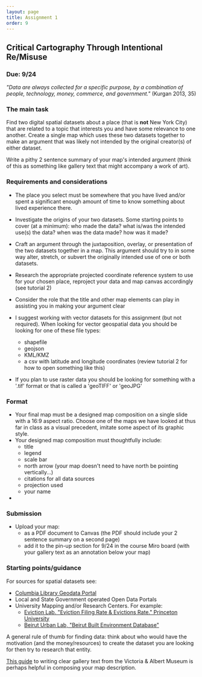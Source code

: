 ```yaml
---
layout: page
title: Assignment 1
order: 9
---
```


## Critical Cartography Through Intentional Re/Misuse

### Due: 9/24


*"Data are always collected for a specific purpose, by a combination of people, technology, money, commerce, and government."* (Kurgan 2013, 35)

### The main task

Find two digital spatial datasets about a place (that is **not** New York City) that are related to a topic that interests you and have some relevance to one another. Create a single map which uses these two datasets together to make an argument that was likely not intended by the original creator(s) of either dataset.

Write a pithy 2 sentence summary of your map's intended argument (think of this as something like gallery text that might accompany a work of art).  


### Requirements and considerations

- The place you select must be somewhere that you have lived and/or spent a significant enough amount of time to know something about lived experience there.

- Investigate the origins of your two datasets. Some starting points to cover (at a minimum): who made the data? what is/was the intended use(s) the data? when was the data made? how was it made?  

- Craft an argument through the juxtaposition, overlay, or presentation of the two datasets together in a map. This argument should try to in some way alter, stretch, or subvert the originally intended use of one or both datasets.

- Research the appropriate projected coordinate reference system to use for your chosen place, reproject your data and map canvas accordingly (see tutorial 2)

- Consider the role that the title and other map elements can play in assisting you in making your argument clear

- I suggest working with vector datasets for this assignment (but not required). When looking for vector geospatial data you should be looking for one of these file types:
  - shapefile
  - geojson
  - KML/KMZ
  - a csv with latitude and longitude coordinates (review tutorial 2 for how to open something like this)
- If you plan to use raster data you should be looking for something with a '.tif' format or that is called a 'geoTIFF' or 'geoJPG'


### Format

- Your final map must be a designed map composition on a single slide with a 16:9 aspect ratio. Choose one of the maps we have looked at thus far in class as a visual precedent, imitate some aspect of its graphic style. 
- Your designed map composition must thoughtfully include:
  - title
  - legend
  - scale bar
  - north arrow (your map doesn't need to have north be pointing vertically...)
  - citations for all data sources 
  - projection used
  - your name
- 
### Submission

- Upload your map:
  - as a PDF document to Canvas (the PDF should include your 2 sentence summary on a second page)
  - add it to the pin-up section for 9/24 in the course Miro board (with your gallery text as an annotation below your map)

### Starting points/guidance

For sources for spatial datasets see:
- [Columbia Library Geodata Portal](https://geodata.library.columbia.edu)
- Local and State Government operated Open Data Portals
- University Mapping and/or Research Centers. For example:
  - [Eviction Lab. "Eviction Filing Rate & Evictions Rate." Princeton University](https://evictionlab.org/map/)
  - [Beirut Urban Lab, "Beirut Built Environment Database"](https://www.beiruturbanlab.com/en/Details/561) 

A general rule of thumb for finding data: think about who would have the motivation (and the money/resources) to create the dataset you are looking for then try to research that entity.  

[This guide](https://www.vam.ac.uk/__data/assets/pdf_file/0009/238077/Gallery-Text-at-the-V-and-A-Ten-Point-Guide-Aug-2013.pdf) to writing clear gallery text from the Victoria & Albert Museum is perhaps helpful in composing your map description.  

<!-- 
  rubric
  data - has two datasets [2]
  inclusion of all map elements [5]
  - title
  - legend
  - scale bar
  - north arrow (your map doesn't need to have north be pointing vertically...)
  - citations for all data sources 
  - projection used
  - your name

clarity of creative mis-use & argument [2]
intentional graphic approach [1]  

-->